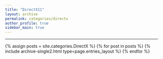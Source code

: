 ```yaml
---
title: "DirectX11"
layout: archive
permalink: categories/directx
author_profile: true
sidebar_main: true
---
```


<!-- 공백이 포함되어 있는 카테고리 이름의 경우 site.categories.['a b c'] 이런식으로! -->

***

{% assign posts = site.categories.DirectX %}
{% for post in posts %} {% include archive-single2.html type=page.entries_layout %} {% endfor %}